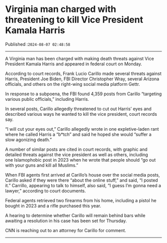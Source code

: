 # Virginia man charged with threatening to kill Vice President Kamala Harris

Published :`2024-08-07 02:48:58`

---

A Virginia man has been charged with making death threats against Vice President Kamala Harris and appeared in federal court on Monday.

According to court records, Frank Lucio Carillo made several threats against Harris, President Joe Biden, FBI Director Christopher Wray, several Arizona officials, and others on the right-wing social media platform Gettr.

In response to a subpoena, the FBI found 4,359 posts from Carillo “targeting various public officials,” including Harris.

In several posts, Carillo allegedly threatened to cut out Harris’ eyes and described various ways he wanted to kill the vice president, court records say.

“I will cut your eyes out,” Carillo allegedly wrote in one expletive-laden rant where he called Harris a “b*tch” and said he hoped she would “suffer a slow agonizing death.”

A number of similar posts are cited in court records, with graphic and detailed threats against the vice president as well as others, including one Islamophobic post in 2023 when he wrote that people should “go out with your guns and kill all Muslims.”

When FBI agents first arrived at Carillo’s house over the social media posts, Carillo asked if they were there “about the online stuff,” and said, “I posted it.” Carrillo, appearing to talk to himself, also said, “I guess I’m gonna need a lawyer,” according to court documents.

Federal agents retrieved two firearms from his home, including a pistol he bought in 2023 and a rifle purchased this year.

A hearing to determine whether Carillo will remain behind bars while awaiting a resolution in his case has been set for Thursday.

CNN is reaching out to an attorney for Carillo for comment.

---

